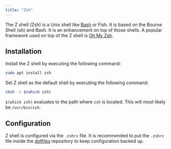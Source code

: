 ```yaml
---
title: "Zsh"
---
```


The Z shell (Zsh) is a Unix shell like [Bash](Bash) or Fish. It is based
on the Bourne Shell (sh) and Bash. It is an enhancement on top of those
shells. A popular framework used on top of the Z shell is [Oh My
Zsh](oh-my-zsh.html).

## Installation
Install the Z shell by executing the following command:

```sh
sudo apt install zsh
```

Set Z shell as the default shell by executing the following command:

```sh
chsh -s $(which zsh)
```

`$(which zsh)` evaluates to the path where `zsh` is located. This will
most likely be `/usr/bin/zsh`.

## Configuration
Z shell is configured via the `.zshrc` file. It is recommended to put
the `.zshrc` file inside the [dotfiles](dotfiles.html) repository to
keep configuration backed up.
